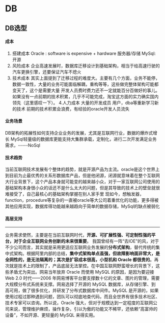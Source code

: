 # DB
## DB选型
#### 成本 
  1. 搭建成本
  Oracle : software is expensive + hardware 服务器/存储
  MySql: 开源
  2. 风险成本
  企业高速发展时，数据库迁移设计到基础架构，相当于给高速行驶的汽车更换引擎，还要保证汽车不熄火
  3. 技术成本
  其实上面提到了迁移过程的难度大。主要有几个方面，业务不能停，数据一致性，大量的业务可能面临解耦，重构等等，这些做完整体架构可能都变天了，这个是需要大量   开发人员费时费力还不一定就能百分百做好的事儿。如果没有一点前期的技术积累，几乎不可能完成，淘宝这方面的实力确实国内领先（这里感叹一下）。
  4.人力成本
  大量的开发成员
  用户，dba等重新学习新的技术
  前期的技术积累会浪费，有经验的oracle开发人员流失
#### 业务场景
DB架构的拓展性如何支持企业业务的发展，尤其是互联网行业，数据的爆炸式增长
MySql轻量级的数据库更能支持大集群承载，定制化，进行二次开发满足业务需求，-----NoSql
#### 技术趋势
当前互联网技术发展有个整体的趋势，就是开源产品为主流。oracle是这个世界上到目前为止最优秀的关系形数据库产品，但是他闭源，闭源就意味着在整个互联网大行业背景下，这个产品本身就可能变的越来越小众，对于一家互联网公司使用的基础架构本身很小众的话还不是什么太大的问题，但是其导致的技术上的壁垒就很难接受了，自己最核心的基础架构掌握在别人家手里
现如今，想触发器，function，procedure等复杂的一直被oracle等大公司着重优化的功能，更多得被其他应用实现，数据库得功能越来越趋向于简单的数据存储，MySql的缺点被弱化
#### 高层支持
------------------------------------------------------------------------------------------------------------------------------------------
业务需求使然，主要是在当前互联网时代，**开源、可扩展性强、可定制性强的平台，对于企业互联网业务创新的未来很重要**。
我国曾经有一阵“去IOE”的风，对于不少公司而言，其实就是采用更适应互联网业务发展的**分布式架构**，替代传统的集中式架构。根据阿里内部的总结，**集中式架构单点虽强，但故障影响面非常大，是全网性的，是无法隔离的；其次是扩容成本很高，小型机和 Oracle 都很贵的**。再次就是技术上的限制了，产品底层无法掌控。在中国互联网野蛮增长的背景下，这些矛盾尤为突出。网易当年放弃 Oracle 而使用 MySQL 的原因，是因为要迎接 Web 2.0 时代——2006 年网易博客平台要支撑数十亿的文章、图片的管理，需要大规模分布式系统来支撑。网易选择了开源的 MySQL 数据库，从存储引擎、到高可用，做了很多优化，并研发了分布式数据库中间件。MySQL 是开源的，如果使用过程过那种遇到问题，团队可以彻底地查代码，而且全世界有很多技术社区、技术专家可以咨询。所以说，Oracle 强大，但对于规模达到一定程度的互联网公司来说，管理维护麻烦，操作复杂，引以为傲的功能又不稀罕，还依赖“高富帅的设备”，不如开源、更轻量的 MySQL 来得实用。
